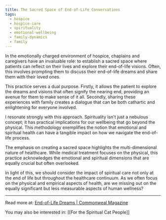 ```yaml
---
title: The Sacred Space of End-of-Life Conversations
tags:
  - hospice
  - hospice-care
  - spirituality
  - emotional-wellbeing
  - family-dynamics
  - family
---
```

In the emotionally charged environment of hospice, chaplains and caregivers have an invaluable role: to establish a sacred space where patients can reflect on their lives and explore their end-of-life visions. Often, this involves prompting them to discuss their end-of-life dreams and share them with their loved ones.

This practice serves a dual purpose. Firstly, it allows the patient to explore the dreams and visions that often signify the nearing end, providing an avenue for them to make sense of it all. Secondly, sharing these experiences with family creates a dialogue that can be both cathartic and enlightening for everyone involved.

I resonate strongly with this approach. Spirituality isn't just a nebulous concept; it has practical implications for our wellbeing that go beyond the physical. This methodology exemplifies the notion that emotional and spiritual health can have a tangible impact on how we navigate the end-of-life process.

The emphasis on creating a sacred space highlights the multi-dimensional nature of healthcare. While medical treatment focuses on the physical, this practice acknowledges the emotional and spiritual dimensions that are equally crucial but often overlooked.

In light of this, we should consider the impact of spiritual care not only at the end of life but throughout the healthcare continuum. As we often focus on the physical and empirical aspects of health, are we missing out on the equally significant but less measurable aspects of human wellness?

----

Read more at: [End-of-Life Dreams | Commonweal Magazine](https://www.commonwealmagazine.org/end-life-dreams)

You may also be interested in: [[For the Spiritual Cat People]]